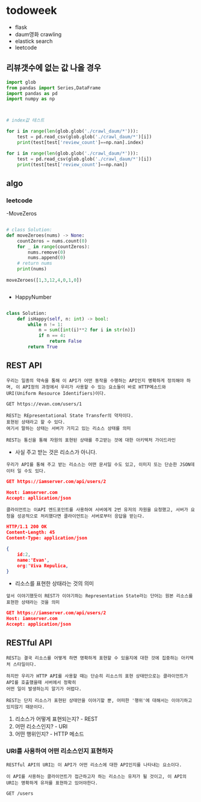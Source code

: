 # todoweek

- flask
- daum영화 crawling
- elastick search
- leetcode

## 리뷰갯수에 없는 값 나올 경우


```python
import glob
from pandas import Series,DataFrame
import pandas as pd
import numpy as np



# index값 테스트

for i in range(len(glob.glob('./crawl_daum/*'))):
    test = pd.read_csv(glob.glob('./crawl_daum/*')[i])
    print(test[test['review_count']==np.nan].index)

for i in range(len(glob.glob('./crawl_daum/*'))):
    test = pd.read_csv(glob.glob('./crawl_daum/*')[i])
    print(test[test['review_count']==np.nan])

```

## algo
### leetcode

-MoveZeros

```python

# class Solution:
def moveZeroes(nums) -> None:
    countZeros = nums.count(0)
    for _ in range(countZeros):
        nums.remove(0)
        nums.append(0) 
    # return nums
    print(nums)
    
moveZeroes([1,3,12,4,0,1,0])



```

- HappyNumber

```python

class Solution:
    def isHappy(self, n: int) -> bool:
        while n != 1:
            n = sum([int(i)**2 for i in str(n)])
            if n == 4:
                return False
        return True

```

## REST API
```
우리는 일종의 약속을 통해 이 API가 어떤 동작을 수행하는 API인지 명확하게 정의해야 하며, 이 API정의 과정에서 우리가 사용할 수 있는 요소들이 바로 HTTP메소드와 URI(Uniform Resource Identifiers)이다.

GET https://evan.com/users/1
```
```
REST는 REpresentational State Transfer의 약자이다. 
표현된 상태라고 할 수 있다.
여기서 말하는 상태는 서버가 가지고 있는 리소스 상태를 의미

REST는 통신을 통해 자원의 표현된 상태를 주고받는 것에 대한 아키텍처 가이드라인

```

- 사실 주고 받는 것은 리소스가 아니다.
```
우리가 API를 통해 주고 받는 리소스는 어떤 문서일 수도 있고, 이미지 또는 단순한 JSON데이터 일 수도 있다.
```

```json
GET https://iamserver.com/api/users/2

Host: iamserver.com
Accept: apllication/json

```

```
클라이언트는 이API 엔드포인트를 사용하여 서버에게 2번 유저의 자원을 요청했고, 서버가 요청을 성공적으로 처리했다면 클라이언트는 서버로부터 응답을 받는다.
```

```json
HTTP/1.1 200 OK
Content-Length: 45
Content-Type: application/json

{
    id:2,
    name:'Evan',
    org:'Viva Repulica,
}
```

- 리소스를 표현한 상태라는 것의 의미

```
앞서 이야기했듯이 REST가 이야기하는 Representation State라는 단어는 원본 리소스를 표현한 상태라는 것을 의미
```
```json
GET https://iamserver.com/api/users/2
Host: iamserver.com
Accept: application/json

```

## RESTful API

```
REST는 결국 리소스를 어떻게 하면 명확하게 표현할 수 있을지에 대한 것에 집중하는 아키텍처 스타일이다.

하지만 우리가 HTTP API를 사용할 때는 단순히 리소스의 표현 상태만으로는 클라이언트가 API를 호출했을때 서버에서 정확히
어떤 일이 발생하는지 알기가 어렵다.

REST는 단지 리소스가 표현된 상태만을 이야기할 뿐, 어떠한 '행위'에 대해서는 이야기하고 있지않기 때문이다.

```

1. 리소스가 어떻게 표현되는지? - REST
2. 어떤 리소스인지? - URI
3. 어떤 행위인지? - HTTP 메소드

### URI를 사용하여 어떤 리소스인지 표현하자

```
RESTful API의 URI는 이 API가 어떤 리소스에 대한 API인지를 나타내는 요소이다.

이 API를 사용하는 클라이언트가 접근하고자 하는 리소스는 유저가 될 것이고, 이 API의 URI는 명확하게 유저를 표현하고 있어야한다.

GET /users
```